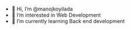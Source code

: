 - 👋 Hi, I’m @manojkoyilada
- 👀 I’m interested in Web Development
- 🌱 I’m currently learning Back end development

<!---
manojkoyilada/manojkoyilada is a ✨ special ✨ repository because its `README.md` (this file) appears on your GitHub profile.
You can click the Preview link to take a look at your changes.
--->
